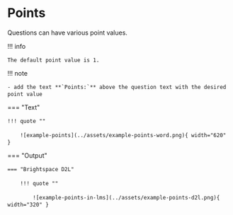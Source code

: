 # Points

Questions can have various point values.

!!! info

    The default point value is 1.

!!! note

    - add the text **`Points:`** above the question text with the desired point value

=== "Text"

    !!! quote ""

        ![example-points](../assets/example-points-word.png){ width="620" }

=== "Output"

    === "Brightspace D2L"

        !!! quote ""

            ![example-points-in-lms](../assets/example-points-d2l.png){ width="320" }
<!-- 
    === "Canvas"

        !!! quote ""

            Coming Soon.

    === "Moodle"

        !!! quote ""

            Coming Soon. -->
